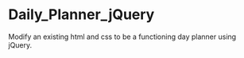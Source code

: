 # Daily_Planner_jQuery
Modify an existing html and css to be a functioning day planner using jQuery.
